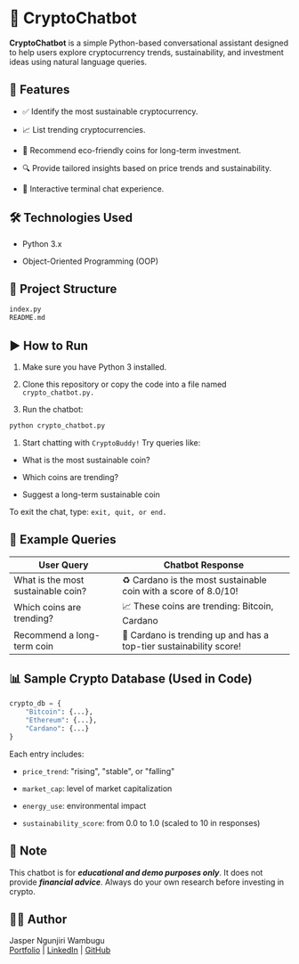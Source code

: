# 🤖 CryptoChatbot
**CryptoChatbot** is a simple Python-based conversational assistant designed to help users explore cryptocurrency trends, sustainability, and investment ideas using natural language queries.

## 🧠 Features
- ✅ Identify the most sustainable cryptocurrency.

- 📈 List trending cryptocurrencies.

- 🌱 Recommend eco-friendly coins for long-term investment.

- 🔍 Provide tailored insights based on price trends and sustainability.

- 💬 Interactive terminal chat experience.

## 🛠️ Technologies Used
- Python 3.x

- Object-Oriented Programming (OOP)

## 📂 Project Structure
```bash
index.py     
README.md           
```

## ▶️ How to Run
1. Make sure you have Python 3 installed.

1. Clone this repository or copy the code into a file named ```crypto_chatbot.py.```

1. Run the chatbot:

```bash
python crypto_chatbot.py
```

1. Start chatting with ```CryptoBuddy!``` Try queries like:

- What is the most sustainable coin?

- Which coins are trending?

- Suggest a long-term sustainable coin

To exit the chat, type: ```exit, quit, or end.```

## 🧠 Example Queries
| User Query                         | Chatbot Response                                                   |
| ---------------------------------- | ------------------------------------------------------------------ |
| What is the most sustainable coin? | ♻️ Cardano is the most sustainable coin with a score of 8.0/10!    |
| Which coins are trending?          | 📈 These coins are trending: Bitcoin, Cardano                      |
| Recommend a long-term coin         | 🚀 Cardano is trending up and has a top-tier sustainability score! |


## 📊 Sample Crypto Database (Used in Code)
```python
crypto_db = {
    "Bitcoin": {...},
    "Ethereum": {...},
    "Cardano": {...}
}
```

Each entry includes:

- ```price_trend```: "rising", "stable", or "falling"

- ```market_cap```: level of market capitalization

- ```energy_use```: environmental impact

- ```sustainability_score```: from 0.0 to 1.0 (scaled to 10 in responses)

## 📌 Note
This chatbot is for ***educational and demo purposes only***. It does not provide ***financial advice***. Always do your own research before investing in crypto.

## 👨‍💻 Author
Jasper Ngunjiri Wambugu  
[Portfolio](https://jasperwambuguport.netlify.app) | [LinkedIn](https://www.linkedin.com/in/jasper-wambugu/) | [GitHub](https://github.com/JAS-D98/)

